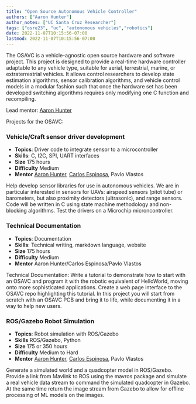 ```yaml
---
title: "Open Source Autonomous Vehicle Controller"
authors: ["Aaron Hunter"]
author_notes: ["UC Santa Cruz Researcher"]
tags: ["osre23", "uc", "autonomous vehicles","robotics"]
date: 2022-11-07T10:15:56-07:00
lastmod: 2022-11-07T10:15:56-07:00
---
```


The OSAVC is a vehicle-agnostic open source hardware and software project.  This project is designed to provide a real-time hardware controller adaptable to any vehicle type, suitable for aerial, terrestrial, marine, or extraterrestrial vehicles. It allows control researchers to develop state estimation algorithms, sensor calibration algorithms, and vehicle control models in a modular fashion such that once the hardware set has been developed switching algorithms requires only modifying one C function and recompiling.

Lead mentor: [Aaron Hunter](mailto:aamuhunt@ucsc.edu)

Projects for the OSAVC:


### Vehicle/Craft sensor driver development
 - **Topics**: Driver code to integrate sensor to a microcontroller
 - **Skills**: C, I2C, SPI, UART interfaces
 - **Size** 175 hours
 - **Difficulty** Medium
 - **Mentor** [Aaron Hunter](mailto:aamuhunt@ucsc.edu), [Carlos Espinosa](mailto:caiespin@ucsc.edu), Pavlo Vlastos


Help develop sensor libraries for use in autonomous vehicles. We are in particular interested in sensors for UAVs: airspeed sensors (pitot tube) or barometers, but also proximity detectors (ultrasonic), and range sensors. Code will be written in C using state machine methodology and non-blocking algorithms. Test the drivers on a Microchip microncontroller.


### Technical Documentation
 - **Topics**: Documentation
 - **Skills**: Technical writing, markdown language, website
 - **Size** 175 hours 
 - **Difficulty** Medium
 - **Mentor** Aaron Hunter/Carlos Espinosa/Pavlo Vlastos


Technical Documentation:
Write a tutorial to demonstrate how to start with an OSAVC and program it with the robotic equivalent of HelloWorld, moving onto more sophisticated applications. Create a web page interface to the OSAVC repo highlighting this tutorial. In this project you will start from scratch with an OSAVC PCB and bring it to life, while documenting it in a way to help new users.

### ROS/Gazebo Robot Simulation
 - **Topics**: Robot simulation with ROS/Gazebo
 - **Skills** ROS/Gazebo, Python
 - **Size** 175 or 350 hours 
 - **Difficulty** Medium to Hard
 - **Mentor** [Aaron Hunter](mailto:aamuhunt@ucsc.edu), [Carlos Espinosa](mailto:caiespin@ucsc.edu), Pavlo Vlastos

Generate a simulated world and a quadcopter model in ROS/Gazebo. Provide a link from Mavlink to ROS using the mavros package and simulate a real vehicle data stream to command the simulated quadcopter in Gazebo. At the same time return the image stream from Gazebo to allow for offline processing of ML models on the images. 

